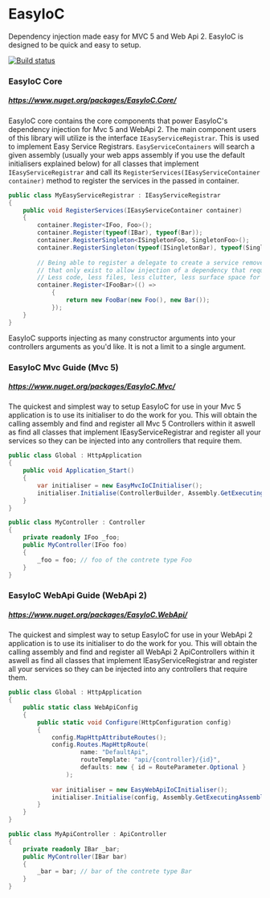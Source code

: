 # EasyIoC
Dependency injection made easy for MVC 5 and Web Api 2. EasyIoC is designed to be quick and easy to setup.

[![Build status](https://ci.appveyor.com/api/projects/status/nbcvn4d6la5rl6cd/branch/master?svg=true)](https://ci.appveyor.com/project/LeeCheneler/easyioc/branch/master)

### EasyIoC Core
##### https://www.nuget.org/packages/EasyIoC.Core/

EasyIoC core contains the core components that power EasyIoC's dependency injection for Mvc 5 and WebApi 2. The main component users of this library will utilize is the interface `IEasyServiceRegistrar`. This is used to implement Easy Service Registrars. `EasyServiceContainers` will search a given assembly (usually your web apps assembly if you use the default initialisers explained below) for all classes that implement `IEasyServiceRegistrar` and call its `RegisterServices(IEasyServiceContainer container)` method to register the services in the passed in container.

``` c#
public class MyEasyServiceRegistrar : IEasyServiceRegistrar
{
    public void RegisterServices(IEasyServiceContainer container)
    {
        container.Register<IFoo, Foo>();
        container.Register(typeof(IBar), typeof(Bar));
        container.RegisterSingleton<ISingletonFoo, SingletonFoo>();
        container.RegisterSingleton(typeof(ISingletonBar), typeof(SingletonBar));
        
        // Being able to register a delegate to create a service removes the need for single line factory classes
        // that only exist to allow injection of a dependency that requires constructor args...
        // Less code, less files, less clutter, less surface space for bugs
        container.Register<IFooBar>(() => 
            { 
                return new FooBar(new Foo(), new Bar()); 
            });
    }
}
```

EasyIoC supports injecting as many constructor arguments into your controllers arguments as you'd like. It is not a limit to a single argument.


### EasyIoC Mvc Guide (Mvc 5)
##### https://www.nuget.org/packages/EasyIoC.Mvc/

The quickest and simplest way to setup EasyIoC for use in your Mvc 5 application is to use its initialiser to do the work for you. This will obtain the calling assembly and find and register all Mvc 5 Controllers within it aswell as find all classes that implement IEasyServiceRegistrar and register all your services so they can be injected into any controllers that require them.

``` c#
public class Global : HttpApplication
{
    public void Application_Start()
    {
        var initialiser = new EasyMvcIoCInitialiser();
        initialiser.Initialise(ControllerBuilder, Assembly.GetExecutingAssembly());
    }
}

public class MyController : Controller
{
    private readonly IFoo _foo;
    public MyController(IFoo foo)
    {
        _foo = foo; // foo of the contrete type Foo
    }
}
```


### EasyIoC WebApi Guide (WebApi 2)
##### https://www.nuget.org/packages/EasyIoC.WebApi/

The quickest and simplest way to setup EasyIoC for use in your WebApi 2 application is to use its initialiser to do the work for you. This will obtain the calling assembly and find and register all WebApi 2 ApiControllers within it aswell as find all classes that implement IEasyServiceRegistrar and register all your services so they can be injected into any controllers that require them.

``` c#
public class Global : HttpApplication
{
    public static class WebApiConfig
    {
        public static void Configure(HttpConfiguration config)
        {
            config.MapHttpAttributeRoutes();
            config.Routes.MapHttpRoute(
                    name: "DefaultApi",
                    routeTemplate: "api/{controller}/{id}",
                    defaults: new { id = RouteParameter.Optional }
                );
            
            var initialiser = new EasyWebApiIoCInitialiser();
            initialiser.Initialise(config, Assembly.GetExecutingAssembly());
        }
    }
}

public class MyApiController : ApiController
{
    private readonly IBar _bar;
    public MyController(IBar bar)
    {
        _bar = bar; // bar of the contrete type Bar
    }
}
```
